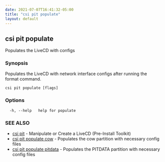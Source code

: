 ```yaml
---
date: 2021-07-07T16:41:32-05:00
title: "csi pit populate"
layout: default
---
```

## csi pit populate

Populates the LiveCD with configs

### Synopsis

Populates the LiveCD with network interface configs after running the format command.

```
csi pit populate [flags]
```

### Options

```
  -h, --help   help for populate
```

### SEE ALSO

* [csi pit](/commands/csi_pit/)	 - Manipulate or Create a LiveCD (Pre-Install Toolkit)
* [csi pit populate cow](/commands/csi_pit_populate_cow/)	 - Populates the cow partition with necessary config files
* [csi pit populate pitdata](/commands/csi_pit_populate_pitdata/)	 - Populates the PITDATA partition with necessary config files

